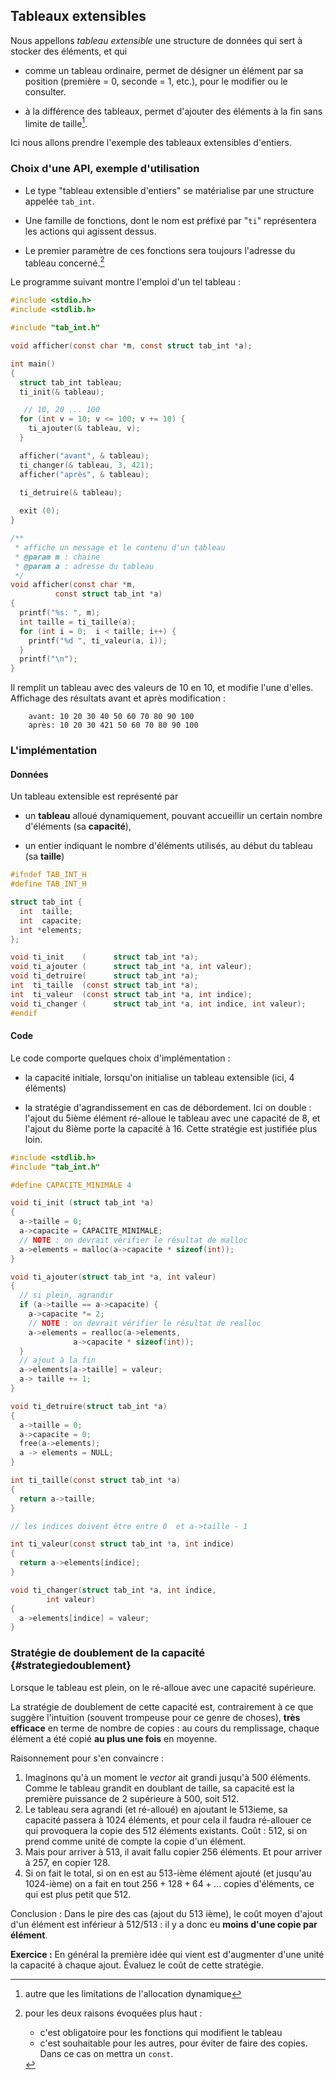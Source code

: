## Tableaux extensibles


Nous appellons *tableau extensible* une structure de données qui sert à
stocker des éléments, et qui

-   comme un tableau ordinaire, permet de désigner un élément par sa
    position (première = 0, seconde = 1, etc.), pour le modifier ou le
    consulter.

-   à la différence des tableaux, permet d'ajouter des éléments à la fin
    sans limite de taille[^21].

Ici nous allons prendre l'exemple des tableaux extensibles d'entiers.

### Choix d'une API, exemple d'utilisation

-   Le type "tableau extensible d'entiers" se matérialise par une
    structure appelée `tab_int`.

-   Une famille de fonctions, dont le nom est préfixé par "`ti`"
    représentera les actions qui agissent dessus.

-   Le premier paramètre de ces fonctions sera toujours l'adresse du
    tableau concerné.[^22]

Le programme suivant montre l'emploi d'un tel tableau :

~~~C
#include <stdio.h>
#include <stdlib.h>

#include "tab_int.h"

void afficher(const char *m, const struct tab_int *a);

int main()
{
  struct tab_int tableau;
  ti_init(& tableau);

   // 10, 20 ... 100
  for (int v = 10; v <= 100; v += 10) { 
    ti_ajouter(& tableau, v);
  }

  afficher("avant", & tableau);
  ti_changer(& tableau, 3, 421);
  afficher("après", & tableau);

  ti_detruire(& tableau);
  
  exit (0);
}

/**
 * affiche un message et le contenu d'un tableau
 * @param m : chaine
 * @param a : adresse du tableau
 */
void afficher(const char *m,
	      const struct tab_int *a)
{
  printf("%s: ", m);
  int taille = ti_taille(a);
  for (int i = 0;  i < taille; i++) {
    printf("%d ", ti_valeur(a, i));
  }
  printf("\n");
}
~~~

Il remplit un tableau avec des valeurs de 10 en 10, et modifie l'une
d'elles. Affichage des résultats avant et après modification :

~~~
    avant: 10 20 30 40 50 60 70 80 90 100 
    après: 10 20 30 421 50 60 70 80 90 100 
~~~


### L'implémentation


#### Données

Un tableau extensible est représenté par

-   un **tableau** alloué dynamiquement, pouvant accueillir un certain
    nombre d'éléments (sa **capacité**),

-   un entier indiquant le nombre d'éléments utilisés, au début du
    tableau (sa **taille**)

~~~C
#ifndef TAB_INT_H
#define TAB_INT_H

struct tab_int {
  int  taille;
  int  capacite;
  int *elements;
};

void ti_init    (      struct tab_int *a);          
void ti_ajouter (      struct tab_int *a, int valeur);
void ti_detruire(      struct tab_int *a);
int  ti_taille  (const struct tab_int *a); 
int  ti_valeur  (const struct tab_int *a, int indice);
void ti_changer (      struct tab_int *a, int indice, int valeur);
#endif
~~~

#### Code

Le code comporte quelques choix d'implémentation :

-   la capacité initiale, lorsqu'on initialise un tableau extensible
    (ici, 4 éléments)

-   la stratégie d'agrandissement en cas de débordement. Ici on double :
    l'ajout du 5ième élément ré-alloue le tableau avec une capacité de 8,
    et l'ajout du 8ième porte la capacité à 16. Cette stratégie est
    justifiée plus loin.

~~~C
#include <stdlib.h>
#include "tab_int.h"

#define CAPACITE_MINIMALE 4

void ti_init (struct tab_int *a)
{
  a->taille = 0;
  a->capacite = CAPACITE_MINIMALE;
  // NOTE : on devrait vérifier le résultat de malloc
  a->elements = malloc(a->capacite * sizeof(int));
}

void ti_ajouter(struct tab_int *a, int valeur)
{
  // si plein, agrandir
  if (a->taille == a->capacite) {
    a->capacite *= 2;
    // NOTE : on devrait vérifier le résultat de realloc    
    a->elements = realloc(a->elements,
			  a->capacite * sizeof(int));
  }
  // ajout à la fin
  a->elements[a->taille] = valeur;
  a-> taille += 1;
}

void ti_detruire(struct tab_int *a)
{
  a->taille = 0;
  a->capacite = 0;
  free(a->elements);
  a -> elements = NULL;
}

int ti_taille(const struct tab_int *a) 
{
  return a->taille;
}

// les indices doivent être entre 0  et a->taille - 1

int ti_valeur(const struct tab_int *a, int indice)
{
  return a->elements[indice];
}

void ti_changer(struct tab_int *a, int indice,
		int valeur)
{
  a->elements[indice] = valeur;
}
~~~

### Stratégie de doublement de la capacité {#strategiedoublement}

Lorsque le tableau est plein, on le ré-alloue avec une capacité
supérieure.

La stratégie de doublement de cette capacité est, contrairement à ce
que suggère l'intuition (souvent trompeuse pour ce genre de choses),
**très efficace** en terme de nombre de copies : au cours du remplissage,
chaque élément a été copié **au plus une fois** en moyenne.

Raisonnement pour s'en convaincre :

1. Imaginons qu'à un moment le *vector* ait grandi jusqu'à 500 éléments.
Comme le tableau grandit en doublant de taille, sa capacité est la
première puissance de 2 supérieure à 500, soit 512.
2. Le tableau sera agrandi (et ré-alloué) en ajoutant le 513ieme, sa
capacité passera à 1024 éléments, et pour cela il faudra ré-allouer ce
qui provoquera la copie des 512 éléments existants. Coût : 512, si on
prend comme unité de compte la copie d'un élément.
3. Mais pour arriver à 513, il avait fallu copier 256 éléments. Et pour
arriver à 257, en copier 128.
4. Si on fait le total, si on en est au 513-ième élément ajouté (et
jusqu'au 1024-ième) on a fait en tout $256 + 128 + 64 + ...$ copies
d'éléments, ce qui est plus petit que 512.

Conclusion : Dans le pire des cas (ajout du 513 ième), le coût moyen
d'ajout d'un élément est inférieur à $512/513$ : il y a donc eu
**moins d'une copie par élément**.

**Exercice :** 
En général la première idée qui vient est d'augmenter d'une unité la
capacité à chaque ajout. Évaluez le coût de cette stratégie.

[^21]: autre que les limitations de l'allocation dynamique

[^22]: pour les deux raisons évoquées plus haut :
    -   c'est obligatoire pour les fonctions qui modifient le tableau
    -   c'est souhaitable pour les autres, pour éviter de faire des
        copies. Dans ce cas on mettra un `const`.

